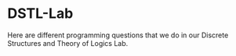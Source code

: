 # DSTL-Lab
Here are different programming questions that we do in our Discrete Structures and Theory of Logics Lab.
